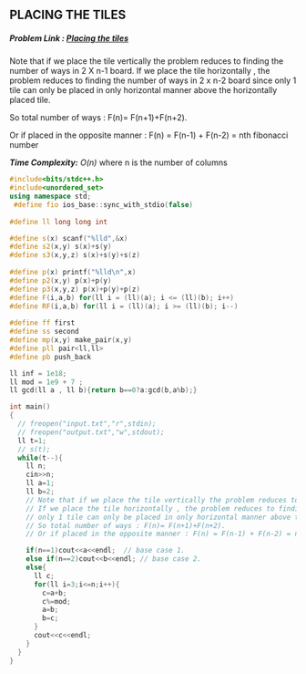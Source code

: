 ## PLACING THE TILES
##### Problem Link : [Placing the tiles](https://hack.codingblocks.com/practice/p/114/739)  

Note that if we place the tile vertically the problem reduces to finding the number of ways in 2 X n-1 board. If we place the tile horizontally , the problem reduces to finding the number of ways in 2 x n-2  board since  only 1 tile can only be placed in only horizontal manner above the horizontally placed tile.

So total number of ways : F(n)= F(n+1)+F(n+2).

Or if placed in the opposite manner : F(n) = F(n-1) + F(n-2) = nth fibonacci number

_**Time Complexity:** O(n)_ where n is the number of columns

```C++
#include<bits/stdc++.h>
#include<unordered_set>
using namespace std;
 #define fio ios_base::sync_with_stdio(false)
 
#define ll long long int

#define s(x) scanf("%lld",&x)
#define s2(x,y) s(x)+s(y)
#define s3(x,y,z) s(x)+s(y)+s(z)
 
#define p(x) printf("%lld\n",x)
#define p2(x,y) p(x)+p(y)
#define p3(x,y,z) p(x)+p(y)+p(z)
#define F(i,a,b) for(ll i = (ll)(a); i <= (ll)(b); i++)
#define RF(i,a,b) for(ll i = (ll)(a); i >= (ll)(b); i--)
 
#define ff first
#define ss second
#define mp(x,y) make_pair(x,y)
#define pll pair<ll,ll>
#define pb push_back

ll inf = 1e18;
ll mod = 1e9 + 7 ;
ll gcd(ll a , ll b){return b==0?a:gcd(b,a%b);}

int main()
{
  // freopen("input.txt","r",stdin);
  // freopen("output.txt","w",stdout);
  ll t=1;
  // s(t);
  while(t--){
    ll n;
    cin>>n;
    ll a=1;
    ll b=2;
    // Note that if we place the tile vertically the problem reduces to finding the number of ways in 2 X n-1 board
    // If we place the tile horizontally , the problem reduces to finding the number of ways in 2 x n-2  board since 
    // only 1 tile can only be placed in only horizontal manner above the horizontally placed tile.
    // So total number of ways : F(n)= F(n+1)+F(n+2).
    // Or if placed in the opposite manner : F(n) = F(n-1) + F(n-2) = nth fibonacci number

    if(n==1)cout<<a<<endl;  // base case 1.
    else if(n==2)cout<<b<<endl; // base case 2.
    else{
      ll c;
      for(ll i=3;i<=n;i++){
        c=a+b;
        c%=mod;
        a=b;
        b=c;
      }
      cout<<c<<endl;
    }
  }
}

```

